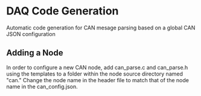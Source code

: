 # DAQ Code Generation
Automatic code generation for CAN mesage parsing based on a global CAN JSON configuration

## Adding a Node
In order to configure a new CAN node, add can_parse.c and can_parse.h using the templates to a folder within the node source directory named "can." Change the node name in the header file to match that of the node name in the can_config.json.
